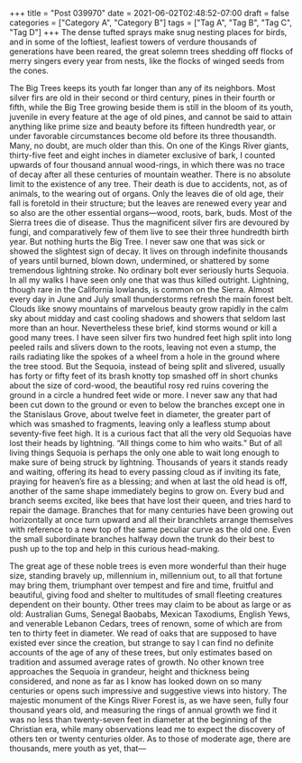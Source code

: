 +++
title = "Post 039970"
date = 2021-06-02T02:48:52-07:00
draft = false
categories = ["Category A", "Category B"]
tags = ["Tag A", "Tag B", "Tag C", "Tag D"]
+++
The dense tufted sprays make snug nesting places for birds, and in some of the loftiest, leafiest towers of verdure thousands of generations have been reared, the great solemn trees shedding off flocks of merry singers every year from nests, like the flocks of winged seeds from the cones.

The Big Trees keeps its youth far longer than any of its neighbors. Most silver firs are old in their second or third century, pines in their fourth or fifth, while the Big Tree growing beside them is still in the bloom of its youth, juvenile in every feature at the age of old pines, and cannot be said to attain anything like prime size and beauty before its fifteen hundredth year, or under favorable circumstances become old before its three thousandth. Many, no doubt, are much older than this. On one of the Kings River giants, thirty-five feet and eight inches in diameter exclusive of bark, I counted upwards of four thousand annual wood-rings, in which there was no trace of decay after all these centuries of mountain weather. There is no absolute limit to the existence of any tree. Their death is due to accidents, not, as of animals, to the wearing out of organs. Only the leaves die of old age, their fall is foretold in their structure; but the leaves are renewed every year and so also are the other essential organs—wood, roots, bark, buds. Most of the Sierra trees die of disease. Thus the magnificent silver firs are devoured by fungi, and comparatively few of them live to see their three hundredth birth year. But nothing hurts the Big Tree. I never saw one that was sick or showed the slightest sign of decay. It lives on through indefinite thousands of years until burned, blown down, undermined, or shattered by some tremendous lightning stroke. No ordinary bolt ever seriously hurts Sequoia. In all my walks I have seen only one that was thus killed outright. Lightning, though rare in the California lowlands, is common on the Sierra. Almost every day in June and July small thunderstorms refresh the main forest belt. Clouds like snowy mountains of marvelous beauty grow rapidly in the calm sky about midday and cast cooling shadows and showers that seldom last more than an hour. Nevertheless these brief, kind storms wound or kill a good many trees. I have seen silver firs two hundred feet high split into long peeled rails and slivers down to the roots, leaving not even a stump, the rails radiating like the spokes of a wheel from a hole in the ground where the tree stood. But the Sequoia, instead of being split and slivered, usually has forty or fifty feet of its brash knotty top smashed off in short chunks about the size of cord-wood, the beautiful rosy red ruins covering the ground in a circle a hundred feet wide or more. I never saw any that had been cut down to the ground or even to below the branches except one in the Stanislaus Grove, about twelve feet in diameter, the greater part of which was smashed to fragments, leaving only a leafless stump about seventy-five feet high. It is a curious fact that all the very old Sequoias have lost their heads by lightning. “All things come to him who waits.” But of all living things Sequoia is perhaps the only one able to wait long enough to make sure of being struck by lightning. Thousands of years it stands ready and waiting, offering its head to every passing cloud as if inviting its fate, praying for heaven’s fire as a blessing; and when at last the old head is off, another of the same shape immediately begins to grow on. Every bud and branch seems excited, like bees that have lost their queen, and tries hard to repair the damage. Branches that for many centuries have been growing out horizontally at once turn upward and all their branchlets arrange themselves with reference to a new top of the same peculiar curve as the old one. Even the small subordinate branches halfway down the trunk do their best to push up to the top and help in this curious head-making.

The great age of these noble trees is even more wonderful than their huge size, standing bravely up, millennium in, millennium out, to all that fortune may bring them, triumphant over tempest and fire and time, fruitful and beautiful, giving food and shelter to multitudes of small fleeting creatures dependent on their bounty. Other trees may claim to be about as large or as old: Australian Gums, Senegal Baobabs, Mexican Taxodiums, English Yews, and venerable Lebanon Cedars, trees of renown, some of which are from ten to thirty feet in diameter. We read of oaks that are supposed to have existed ever since the creation, but strange to say I can find no definite accounts of the age of any of these trees, but only estimates based on tradition and assumed average rates of growth. No other known tree approaches the Sequoia in grandeur, height and thickness being considered, and none as far as I know has looked down on so many centuries or opens such impressive and suggestive views into history. The majestic monument of the Kings River Forest is, as we have seen, fully four thousand years old, and measuring the rings of annual growth we find it was no less than twenty-seven feet in diameter at the beginning of the Christian era, while many observations lead me to expect the discovery of others ten or twenty centuries older. As to those of moderate age, there are thousands, mere youth as yet, that—
